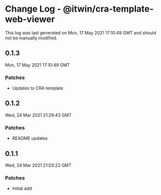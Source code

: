 # Change Log - @itwin/cra-template-web-viewer

This log was last generated on Mon, 17 May 2021 17:10:49 GMT and should not be manually modified.

## 0.1.3
Mon, 17 May 2021 17:10:49 GMT

### Patches

- Updates to CRA template

## 0.1.2
Wed, 24 Mar 2021 21:29:43 GMT

### Patches

- README updates

## 0.1.1
Wed, 24 Mar 2021 21:03:22 GMT

### Patches

- Initial add

